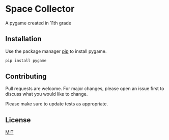 # Space Collector
 
A pygame created in 11th grade

## Installation

Use the package manager [pip](https://pip.pypa.io/en/stable/) to install pygame.

```bash
pip install pygame
```

## Contributing
Pull requests are welcome. For major changes, please open an issue first to discuss what you would like to change.

Please make sure to update tests as appropriate.

## License
[MIT](https://choosealicense.com/licenses/mit/)
